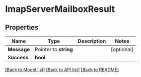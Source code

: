 # ImapServerMailboxResult

## Properties

Name | Type | Description | Notes
------------ | ------------- | ------------- | -------------
**Message** | Pointer to **string** |  | [optional] 
**Success** | **bool** |  | 

[[Back to Model list]](../README#documentation-for-models) [[Back to API list]](../README#documentation-for-api-endpoints) [[Back to README]](../README)


